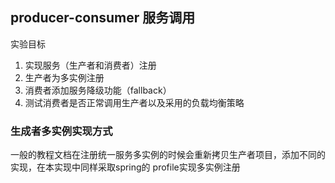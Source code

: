 ## producer-consumer 服务调用

实验目标
1. 实现服务（生产者和消费者）注册
2. 生产者为多实例注册
3. 消费者添加服务降级功能（fallback）
4. 测试消费者是否正常调用生产者以及采用的负载均衡策略

### 生成者多实例实现方式
一般的教程文档在注册统一服务多实例的时候会重新拷贝生产者项目，添加不同的实现，在本实现中同样采取spring的
profile实现多实例注册